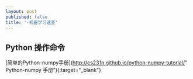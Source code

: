 ```yaml
---
layout: post
published: false
title: '-机器学习速查'
---
```

## Python 操作命令
[简单的Python-numpy手册](http://cs231n.github.io/python-numpy-tutorial/" Python-numpy 手册"){:target="_blank"} 

